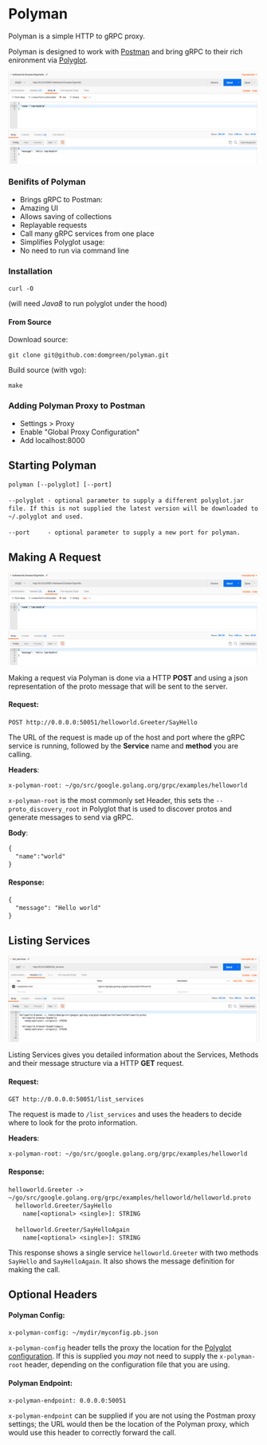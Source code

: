 # Polyman

Polyman is a simple HTTP to gRPC proxy.

Polyman is designed to work with [Postman](https://www.getpostman.com/) and bring gRPC to their rich enironment via [Polyglot](https://github.com/grpc-ecosystem/polyglot).

![Polyman](docs/img/polyman.png)

### Benifits of Polyman

* Brings gRPC to Postman:
 * Amazing UI
 *  Allows saving of collections
 *  Replayable requests
 *  Call many gRPC services from one place
* Simplifies Polyglot usage:
 *  No need to run via command line

### Installation

```
curl -O 
```
(will need *Java8* to run polyglot under the hood)

#### From Source

Download source:
```
git clone git@github.com:domgreen/polyman.git
```

Build source (with vgo):
```
make
```

### Adding Polyman Proxy to Postman

* Settings > Proxy
* Enable "Global Proxy Configuration"
* Add localhost:8000

## Starting Polyman

```
polyman [--polyglot] [--port]

--polyglot - optional parameter to supply a different polyglot.jar file. If this is not supplied the latest version will be downloaded to ~/.polyglot and used.

--port     - optional parameter to supply a new port for polyman.
```

## Making A Request

![PolymanRequest](docs/img/polyman.png)

Making a request via Polyman is done via a HTTP **POST** and using a json representation of the proto message that will be sent to the server.

#### Request:

```
POST http://0.0.0.0:50051/helloworld.Greeter/SayHello
```

The URL of the request is made up of the host and port where the gRPC service is running, followed by the **Service** name and **method** you are calling.

**Headers**:
```
x-polyman-root: ~/go/src/google.golang.org/grpc/examples/helloworld
```
`x-polyman-root` is the most commonly set Header, this sets the `--proto_discovery_root` in Polyglot that is used to discover protos and generate messages to send via gRPC.


**Body**:
```
{
  "name":"world"
}
```

#### Response:
```
{
  "message": "Hello world"
}

```

## Listing Services

![PolymanList](docs/img/polymanlist.png)

Listing Services gives you detailed information about the Services, Methods and their message structure via a HTTP **GET** request.

#### Request:

```
GET http://0.0.0.0:50051/list_services
```
The request is made to `/list_services` and uses the headers to decide where to look for the proto information.

**Headers**:
```
x-polyman-root: ~/go/src/google.golang.org/grpc/examples/helloworld
```

#### Response:
```
helloworld.Greeter -> ~/go/src/google.golang.org/grpc/examples/helloworld/helloworld.proto
  helloworld.Greeter/SayHello
    name[<optional> <single>]: STRING

  helloworld.Greeter/SayHelloAgain
    name[<optional> <single>]: STRING
```

This response shows a single service `helloworld.Greeter` with two methods `SayHello` and `SayHelloAgain`. It also shows the message definition for making the call.
 
## Optional Headers

#### Polyman Config:
```
x-polyman-config: ~/mydir/myconfig.pb.json
```

`x-polyman-config` header tells the proxy the location for the [Polyglot configuration](https://github.com/grpc-ecosystem/polyglot#configuration-optional).
If this is supplied you *may* not need to supply the `x-polyman-root` header, depending on the configuration file that you are using. 

#### Polyman Endpoint:
```
x-polyman-endpoint: 0.0.0.0:50051
```
`x-polyman-endpoint` can be supplied if you are not using the Postman proxy settings; the URL would then be the location of the Polyman proxy, which would use this header to correctly forward the call.
